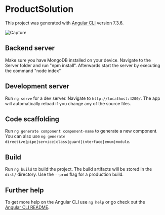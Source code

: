 # ProductSolution

This project was generated with [Angular CLI](https://github.com/angular/angular-cli) version 7.3.6.

![Capture](https://user-images.githubusercontent.com/29041211/56734082-98d80900-676a-11e9-8125-29669aa61c21.JPG)

## Backend server
Make sure you have MongoDB installed on your device. Navigate to the Server folder and run "npm install". Afterwards start the server by executing the command "node index"

## Development server

Run `ng serve` for a dev server. Navigate to `http://localhost:4200/`. The app will automatically reload if you change any of the source files.

## Code scaffolding

Run `ng generate component component-name` to generate a new component. You can also use `ng generate directive|pipe|service|class|guard|interface|enum|module`.

## Build

Run `ng build` to build the project. The build artifacts will be stored in the `dist/` directory. Use the `--prod` flag for a production build.

## Further help

To get more help on the Angular CLI use `ng help` or go check out the [Angular CLI README](https://github.com/angular/angular-cli/blob/master/README.md).
